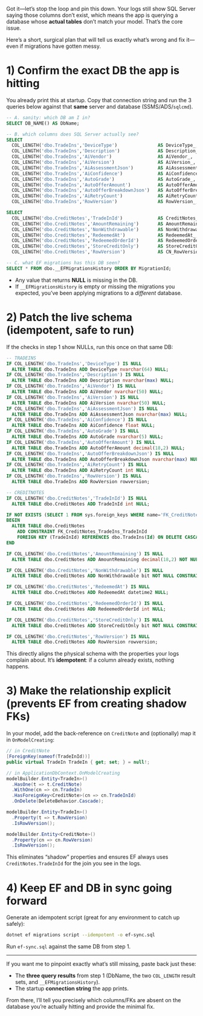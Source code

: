 Got it—let’s stop the loop and pin this down. Your logs still show SQL Server saying those columns don’t exist, which means the app is querying a database whose **actual tables** don’t match your model. That’s the core issue.

Here’s a short, surgical plan that will tell us exactly what’s wrong and fix it—even if migrations have gotten messy.

# 1) Confirm the **exact** DB the app is hitting

You already print this at startup. Copy that connection string and run the 3 queries below against that **same** server and database (SSMS/ADS/`sqlcmd`).

```sql
-- A. sanity: which DB am I in?
SELECT DB_NAME() AS DbName;

-- B. which columns does SQL Server actually see?
SELECT 
  COL_LENGTH('dbo.TradeIns','DeviceType')               AS DeviceType_,
  COL_LENGTH('dbo.TradeIns','Description')              AS Description_,
  COL_LENGTH('dbo.TradeIns','AiVendor')                 AS AiVendor_,
  COL_LENGTH('dbo.TradeIns','AiVersion')                AS AiVersion_,
  COL_LENGTH('dbo.TradeIns','AiAssessmentJson')         AS AiAssessmentJson_,
  COL_LENGTH('dbo.TradeIns','AiConfidence')             AS AiConfidence_,
  COL_LENGTH('dbo.TradeIns','AutoGrade')                AS AutoGrade_,
  COL_LENGTH('dbo.TradeIns','AutoOfferAmount')          AS AutoOfferAmount_,
  COL_LENGTH('dbo.TradeIns','AutoOfferBreakdownJson')   AS AutoOfferBreakdownJson_,
  COL_LENGTH('dbo.TradeIns','AiRetryCount')             AS AiRetryCount_,
  COL_LENGTH('dbo.TradeIns','RowVersion')               AS RowVersion_;

SELECT 
  COL_LENGTH('dbo.CreditNotes','TradeInId')             AS CreditNotes_TradeInId_,
  COL_LENGTH('dbo.CreditNotes','AmountRemaining')       AS AmountRemaining_,
  COL_LENGTH('dbo.CreditNotes','NonWithdrawable')       AS NonWithdrawable_,
  COL_LENGTH('dbo.CreditNotes','RedeemedAt')            AS RedeemedAt_,
  COL_LENGTH('dbo.CreditNotes','RedeemedOrderId')       AS RedeemedOrderId_,
  COL_LENGTH('dbo.CreditNotes','StoreCreditOnly')       AS StoreCreditOnly_,
  COL_LENGTH('dbo.CreditNotes','RowVersion')            AS CN_RowVersion_;

-- C. what EF migrations has this DB seen?
SELECT * FROM dbo.__EFMigrationsHistory ORDER BY MigrationId;
```

* Any value that returns **NULL** is missing in the DB.
* If `__EFMigrationsHistory` is empty or missing the migrations you expected, you’ve been applying migrations to a *different* database.

# 2) Patch the live schema (idempotent, safe to run)

If the checks in step 1 show NULLs, run this once on that same DB:

```sql
-- TRADEINS
IF COL_LENGTH('dbo.TradeIns','DeviceType') IS NULL
  ALTER TABLE dbo.TradeIns ADD DeviceType nvarchar(64) NULL;
IF COL_LENGTH('dbo.TradeIns','Description') IS NULL
  ALTER TABLE dbo.TradeIns ADD Description nvarchar(max) NULL;
IF COL_LENGTH('dbo.TradeIns','AiVendor') IS NULL
  ALTER TABLE dbo.TradeIns ADD AiVendor nvarchar(50) NULL;
IF COL_LENGTH('dbo.TradeIns','AiVersion') IS NULL
  ALTER TABLE dbo.TradeIns ADD AiVersion nvarchar(50) NULL;
IF COL_LENGTH('dbo.TradeIns','AiAssessmentJson') IS NULL
  ALTER TABLE dbo.TradeIns ADD AiAssessmentJson nvarchar(max) NULL;
IF COL_LENGTH('dbo.TradeIns','AiConfidence') IS NULL
  ALTER TABLE dbo.TradeIns ADD AiConfidence float NULL;
IF COL_LENGTH('dbo.TradeIns','AutoGrade') IS NULL
  ALTER TABLE dbo.TradeIns ADD AutoGrade nvarchar(5) NULL;
IF COL_LENGTH('dbo.TradeIns','AutoOfferAmount') IS NULL
  ALTER TABLE dbo.TradeIns ADD AutoOfferAmount decimal(18,2) NULL;
IF COL_LENGTH('dbo.TradeIns','AutoOfferBreakdownJson') IS NULL
  ALTER TABLE dbo.TradeIns ADD AutoOfferBreakdownJson nvarchar(max) NULL;
IF COL_LENGTH('dbo.TradeIns','AiRetryCount') IS NULL
  ALTER TABLE dbo.TradeIns ADD AiRetryCount int NULL;
IF COL_LENGTH('dbo.TradeIns','RowVersion') IS NULL
  ALTER TABLE dbo.TradeIns ADD RowVersion rowversion;

-- CREDITNOTES
IF COL_LENGTH('dbo.CreditNotes','TradeInId') IS NULL
  ALTER TABLE dbo.CreditNotes ADD TradeInId int NULL;

IF NOT EXISTS (SELECT 1 FROM sys.foreign_keys WHERE name='FK_CreditNotes_TradeIns_TradeInId')
BEGIN
  ALTER TABLE dbo.CreditNotes
    ADD CONSTRAINT FK_CreditNotes_TradeIns_TradeInId
    FOREIGN KEY (TradeInId) REFERENCES dbo.TradeIns(Id) ON DELETE CASCADE;
END

IF COL_LENGTH('dbo.CreditNotes','AmountRemaining') IS NULL
  ALTER TABLE dbo.CreditNotes ADD AmountRemaining decimal(18,2) NOT NULL CONSTRAINT DF_CN_AmountRemaining DEFAULT(0);

IF COL_LENGTH('dbo.CreditNotes','NonWithdrawable') IS NULL
  ALTER TABLE dbo.CreditNotes ADD NonWithdrawable bit NOT NULL CONSTRAINT DF_CN_NonWithdrawable DEFAULT(0);

IF COL_LENGTH('dbo.CreditNotes','RedeemedAt') IS NULL
  ALTER TABLE dbo.CreditNotes ADD RedeemedAt datetime2 NULL;

IF COL_LENGTH('dbo.CreditNotes','RedeemedOrderId') IS NULL
  ALTER TABLE dbo.CreditNotes ADD RedeemedOrderId int NULL;

IF COL_LENGTH('dbo.CreditNotes','StoreCreditOnly') IS NULL
  ALTER TABLE dbo.CreditNotes ADD StoreCreditOnly bit NOT NULL CONSTRAINT DF_CN_StoreCreditOnly DEFAULT(0);

IF COL_LENGTH('dbo.CreditNotes','RowVersion') IS NULL
  ALTER TABLE dbo.CreditNotes ADD RowVersion rowversion;
```

This directly aligns the physical schema with the properties your logs complain about. It’s **idempotent**: if a column already exists, nothing happens.

# 3) Make the relationship explicit (prevents EF from creating shadow FKs)

In your model, add the back-reference on `CreditNote` and (optionally) map it in `OnModelCreating`:

```csharp
// in CreditNote
[ForeignKey(nameof(TradeInId))]
public virtual TradeIn TradeIn { get; set; } = null!;
```

```csharp
// in ApplicationDbContext.OnModelCreating
modelBuilder.Entity<TradeIn>()
  .HasOne(t => t.CreditNote)
  .WithOne(cn => cn.TradeIn)
  .HasForeignKey<CreditNote>(cn => cn.TradeInId)
  .OnDelete(DeleteBehavior.Cascade);

modelBuilder.Entity<TradeIn>()
  .Property(t => t.RowVersion)
  .IsRowVersion();

modelBuilder.Entity<CreditNote>()
  .Property(cn => cn.RowVersion)
  .IsRowVersion();
```

This eliminates “shadow” properties and ensures EF always uses `CreditNotes.TradeInId` for the join you see in the logs.

# 4) Keep EF and DB in sync going forward

Generate an idempotent script (great for any environment to catch up safely):

```bash
dotnet ef migrations script --idempotent -o ef-sync.sql
```

Run `ef-sync.sql` against the same DB from step 1.

---

If you want me to pinpoint exactly what’s still missing, paste back just these:

* The **three query results** from step 1 (DbName, the two `COL_LENGTH` result sets, and `__EFMigrationsHistory`).
* The startup **connection string** the app prints.

From there, I’ll tell you precisely which columns/FKs are absent on the database you’re actually hitting and provide the minimal fix.
